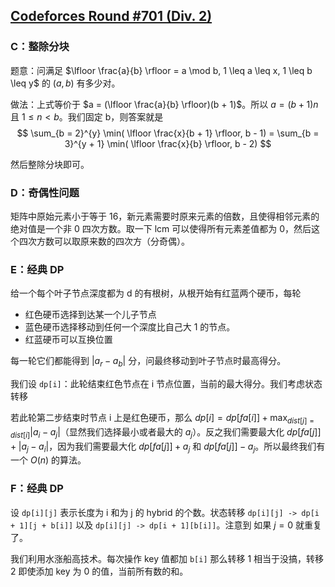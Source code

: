 ## [Codeforces Round #701 (Div. 2)](https://codeforces.com/contest/1485)


### C：整除分块

题意：问满足 $\lfloor \frac{a}{b} \rfloor = a \mod b, 1 \leq a \leq x, 1 \leq b \leq y$ 的 $(a, b)$ 有多少对。

做法：上式等价于 $a = (\lfloor \frac{a}{b} \rfloor)(b + 1)$。所以 $a = (b + 1) n$ 且 $1 \leq n < b$。我们固定 b，则答案就是
$$
\sum_{b = 2}^{y} \min( \lfloor \frac{x}{b + 1} \rfloor, b - 1) = \sum_{b = 3}^{y + 1} \min( \lfloor \frac{x}{b} \rfloor, b - 2)
$$

然后整除分块即可。

### D：奇偶性问题

矩阵中原始元素小于等于 16，新元素需要时原来元素的倍数，且使得相邻元素的绝对值是一个非 0 四次方数。取一下 lcm 可以使得所有元素差值都为 0，然后这个四次方数可以取原来数的四次方（分奇偶）。

### E：经典 DP

给一个每个叶子节点深度都为 d 的有根树，从根开始有红蓝两个硬币，每轮
- 红色硬币选择到达某一个儿子节点
- 蓝色硬币选择移动到任何一个深度比自己大 1 的节点。
- 红蓝硬币可以互换位置

每一轮它们都能得到 $|a_r - a_b|$ 分，问最终移动到叶子节点时最高得分。

我们设 `dp[i]`：此轮结束红色节点在 i 节点位置，当前的最大得分。我们考虑状态转移

若此轮第二步结束时节点 i 上是红色硬币，那么 $dp[i] = dp[fa[i]] + \max_{dist[j] = dist[i]} |a_i - a_j|$（显然我们选择最小或者最大的 $a_j$）。反之我们需要最大化 $dp[fa[j]] + |a_j - a_i|$，因为我们需要最大化 $dp[fa[j]] + a_j$ 和 $dp[fa[j]] - a_j$。所以最终我们有一个 $O(n)$ 的算法。

### F：经典 DP

设 `dp[i][j]` 表示长度为 i 和为 j 的 hybrid 的个数。状态转移 `dp[i][j] -> dp[i + 1][j + b[i]]` 以及 `dp[i][j] -> dp[i + 1][b[i]]`。注意到 如果 $j = 0$ 就重复了。

我们利用水涨船高技术。每次操作 key 值都加 `b[i]` 那么转移 1 相当于没搞，转移 2 即使添加 key 为 0 的值，当前所有数的和。